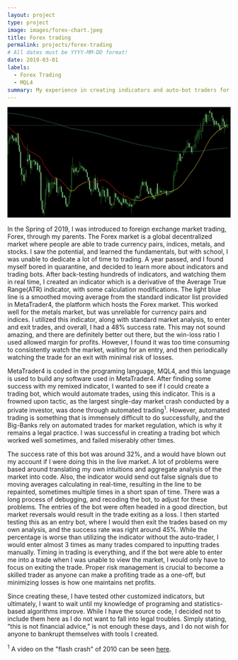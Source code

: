 ```yaml
---
layout: project
type: project
image: images/forex-chart.jpeg
title: Forex trading
permalink: projects/forex-trading
# All dates must be YYYY-MM-DD format!
date: 2019-03-01
labels:
  - Forex Trading
  - MQL4
summary: My experience in creating indicators and auto-bot traders for the Forex Market
---
```


<img class="ui fluid massive image" src="../images/PL-indicator.jpeg">

In the Spring of 2019, I was introduced to foreign exchange market trading, Forex, through my parents. The Forex market is a global decentralized market where people are able to trade currency pairs, indices, metals, and stocks. I saw the potential, and learned the fundamentals, but with school, I was unable to dedicate a lot of time to trading. A year passed, and I found myself bored in quarantine, and decided to learn more about indicators and trading bots. After back-testing hundreds of indicators, and watching them in real time, I created an indicator which is a derivative of the Average True Range(ATR) indicator, with some calculation modifications. The light blue line is a smoothed moving average from the standard indicator list provided in MetaTrader4, the platform which hosts the Forex market. This worked well for the metals market, but was unreliable for currency pairs and indices. I utilized this indicator, along with standard market analysis, to enter and exit trades, and overall, I had a 48% success rate. This may not sound amazing, and there are definitely better out there, but the win-loss ratio I used allowed margin for profits. However, I found it was too time consuming to consistently watch the market, waiting for an entry, and then periodically watching the trade for an exit with minimal risk of losses.

MetaTrader4 is coded in the programing language, MQL4, and this language is used to build any software used in MetaTrader4. After finding some success with my remixed indicator, I wanted to see if I could create a trading bot, which would automate trades, using this indicator. This is a frowned upon tactic, as the largest single-day market crash conducted by a private investor, was done through automated trading<sup>1</sup>. However, automated trading is something that is immensely difficult to do successfully, and the Big-Banks rely on automated trades for market regulation, which is why it remains a legal practice. I was successful in creating a trading bot which worked well sometimes, and failed miserably other times.

The success rate of this bot was around 32%, and a would have blown out my account if I were doing this in the live market. A lot of problems were based around translating my own intuitions and aggregate analysis of the market into code. Also, the indicator would send out false signals due to moving averages calculating in real-time, resulting in the line to be repainted, sometimes multiple times in a short span of time. There was a long process of debugging, and recoding the bot, to adjust for these problems. The entries of the bot were often headed in a good direction, but market reversals would result in the trade exiting as a loss. I then started testing this as an entry bot, where I would then exit the trades based on my own analysis, and the success rate was right around 45%. While the percentage is worse than utilizing the indicator without the auto-trader, I would enter almost 3 times as many trades compared to inputting trades manually. Timing in trading is everything, and if the bot were able to enter me into a trade when I was unable to view the market, I would only have to focus on exiting the trade. Proper risk management is crucial to become a skilled trader as anyone can make a profiting trade as a one-off, but minimizing losses is how one maintains net profits.

Since creating these, I have tested other customized indicators, but ultimately, I want to wait until my knowledge of programing and statistics-based algorithms improve. While I have the source code, I decided not to include them here as I do not want to fall into legal troubles. Simply stating, ”this is not financial advice,” is not enough these days, and I do not wish for anyone to bankrupt themselves with tools I created.

<sup>1</sup> A video on the "flash crash" of 2010 can be seen <a href="https://www.youtube.com/watch?v=_ZDEWVJan0s&ab_channel=BloombergQuicktake" target="_blank" rel="noopener noreferrer">here</a>.
